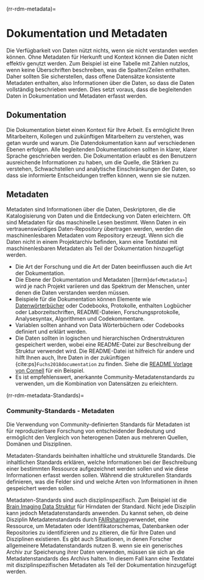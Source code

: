 (rr-rdm-metadata)=
# Dokumentation und Metadaten

Die Verfügbarkeit von Daten nützt nichts, wenn sie nicht verstanden werden können. Ohne Metadaten für Herkunft und Kontext können die Daten nicht effektiv genutzt werden. Zum Beispiel ist eine Tabelle mit Zahlen nutzlos, wenn keine Überschriften beschreiben, was die Spalten/Zeilen enthalten. Daher sollten Sie sicherstellen, dass offene Datensätze konsistente Metadaten enthalten, also Informationen über die Daten, so dass die Daten vollständig beschrieben werden. Dies setzt voraus, dass die begleitenden Daten in Dokumentation und Metadaten erfasst werden.

## Dokumentation

Die Dokumentation bietet einen Kontext für Ihre Arbeit. Es ermöglicht Ihren Mitarbeitern, Kollegen und zukünftigen Mitarbeitern zu verstehen, was getan wurde und warum. Die Datendokumentation kann auf verschiedenen Ebenen erfolgen. Alle begleitenden Dokumentationen sollten in klarer, klarer Sprache geschrieben werden. Die Dokumentation erlaubt es den Benutzern ausreichende Informationen zu haben, um die Quelle, die Stärken zu verstehen, Schwachstellen und analytische Einschränkungen der Daten, so dass sie informierte Entscheidungen treffen können, wenn sie sie nutzen.

## Metadaten

Metadaten sind Informationen über die Daten, Deskriptoren, die die Katalogisierung von Daten und die Entdeckung von Daten erleichtern. Oft sind Metadaten für das maschinelle Lesen bestimmt. Wenn Daten in ein vertrauenswürdiges Daten-Repository übertragen werden, werden die maschinenlesbaren Metadaten vom Repository erzeugt. Wenn sich die Daten nicht in einem Projektarchiv befinden, kann eine Textdatei mit maschinenlesbaren Metadaten als Teil der Dokumentation hinzugefügt werden.

- Die Art der Forschung und die Art der Daten beeinflussen auch die Art der Dokumentation.
- Die Ebene der Dokumentation und Metadaten [{term}`def<Metadata>`] wird je nach Projekt variieren und das Spektrum der Menschen, unter denen die Daten verstanden werden müssen.
- Beispiele für die Dokumentation können Elemente wie [Datenwörterbücher](https://help.osf.io/hc/en-us/articles/360019739054-How-to-Make-a-Data-Dictionary) oder Codebooks, Protokolle, enthalten Logbücher oder Laborzeitschriften, README-Dateien, Forschungsprotokolle, Analysesyntax, Algorithmen und Codekommentare.
- Variablen sollten anhand von Data Wörterbüchern oder Codebooks definiert und erklärt werden.
- Die Daten sollten in logischen und hierarchischen Ordnerstrukturen gespeichert werden, wobei eine README-Datei zur Beschreibung der Struktur verwendet wird. Die README-Datei ist hilfreich für andere und hilft Ihnen auch, Ihre Daten in der zukünftigen {cite:ps}`Fuchs2018documentation` zu finden. Siehe die [README Vorlage von Cornell](https://cornell.app.box.com/v/ReadmeTemplate) für ein Beispiel.
- Es ist empfehlenswert, anerkannte Community-Metadatenstandards zu verwenden, um die Kombination von Datensätzen zu erleichtern.

(rr-rdm-metadata-Standards)=
### Community-Standards - Metadaten

Die Verwendung von Community-definierten Standards für Metadaten ist für reproduzierbare Forschung von entscheidender Bedeutung und ermöglicht den Vergleich von heterogenen Daten aus mehreren Quellen, Domänen und Disziplinen.

Metadaten-Standards beinhalten inhaltliche und strukturelle Standards. Die inhaltlichen Standards erklären, welche Informationen bei der Beschreibung einer bestimmten Ressource aufgezeichnet werden sollen und wie diese Informationen erfasst werden sollen. Während die strukturellen Standards definieren, was die Felder sind und welche Arten von Informationen in ihnen gespeichert werden sollen.

Metadaten-Standards sind auch disziplinspezifisch. Zum Beispiel ist die [Brain Imaging Data Struktur](https://doi.org/10.25504/FAIRsharing.rd1j6t) für Hirndaten der Standard. Nicht jede Disziplin kann jedoch Metadatenstandards anwenden. Du kannst sehen, ob deine Disziplin Metadatenstandards durch [FAIRsharing](https://fairsharing.org/)verwendet, eine Ressource, um Metadaten oder Identifikatorschemas, Datenbanken oder Repositories zu identifizieren und zu zitieren, die für Ihre Daten und Disziplinen existieren. Es gibt auch Situationen, in denen Forscher allgemeinere Metadatenstandards nutzen B. wenn sie ein generisches Archiv zur Speicherung ihrer Daten verwenden, müssen sie sich an die Metadatenstandards des Archivs halten. In diesem Fall kann eine Textdatei mit disziplinspezifischen Metadaten als Teil der Dokumentation hinzugefügt werden.
